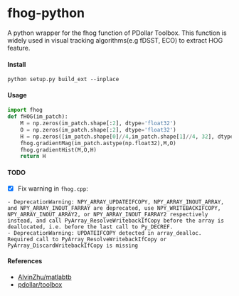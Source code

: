 # fhog-python
A python wrapper for the fhog function of PDollar Toolbox.
This function is widely used in visual tracking algorithms(e.g fDSST, ECO) to extract HOG feature.

#### Install
`python setup.py build_ext --inplace`

#### Usage
```python
import fhog
def fHOG(im_patch):
    M = np.zeros(im_patch.shape[:2], dtype='float32')
    O = np.zeros(im_patch.shape[:2], dtype='float32')
    H = np.zeros([im_patch.shape[0]//4,im_patch.shape[1]//4, 32], dtype='float32') # python3
    fhog.gradientMag(im_patch.astype(np.float32),M,O)
    fhog.gradientHist(M,O,H)
    return H
```

#### TODO
- [x] Fix warning in `fhog.cpp`:
```
- DeprecationWarning: NPY_ARRAY_UPDATEIFCOPY, NPY_ARRAY_INOUT_ARRAY, and NPY_ARRAY_INOUT_FARRAY are deprecated, use NPY_WRITEBACKIFCOPY, NPY_ARRAY_INOUT_ARRAY2, or NPY_ARRAY_INOUT_FARRAY2 respectively instead, and call PyArray_ResolveWritebackIfCopy before the array is deallocated, i.e. before the last call to Py_DECREF.
- DeprecationWarning: UPDATEIFCOPY detected in array_dealloc.  Required call to PyArray_ResolveWritebackIfCopy or PyArray_DiscardWritebackIfCopy is missing
```
#### References
- [AlvinZhu/matlabtb](https://github.com/AlvinZhu/matlabtb)
- [pdollar/toolbox](https://github.com/pdollar/toolbox)
